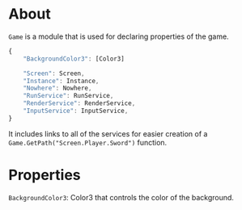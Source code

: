 # About

`Game` is a module that is used for declaring properties of the game.

```js
{
    "BackgroundColor3": [Color3]

    "Screen": Screen,
    "Instance": Instance,
    "Nowhere": Nowhere,
    "RunService": RunService,
    "RenderService": RenderService,
    "InputService": InputService,
}

```

It includes links to all of the services for easier creation of a `Game.GetPath("Screen.Player.Sword")` function.

# Properties

`BackgroundColor3`: Color3 that controls the color of the background.